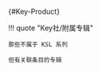 [//]: # (Metadata End)

[](){#Key-Product}

!!! quote "Key社/附属专辑"

    那些不属于 KSL 系列

    但有关联条目的专辑

[//]: # (TXT End)
